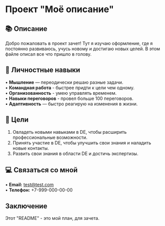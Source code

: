 # Проект "Моё описание"

## 📚 Описание

Добро пожаловать в проект зачет! Тут я изучаю оформление, где я постоянно развиваюсь, учусь новому и достигаю
новых целей. В этом файле описал все что пришло в голову.

## 🚀 Личностные навыки

• **Мышление** — переодически решаю разные задачи.  
• **Командная работа** - быстрее придти к цели чем одному.  
• **Организованность** - умею управлять временем.  
• **Навыки переговоров** - провел больше 100 переговоров.  
• **Адаптивность** — быстро реагирую на изменения в жизни.  


## 🚀 Цели

1. Овладеть новыми навыками в DE, чтобы расширить профессиональные возможности.
2. Принять участие в DE, чтобы улучшить свои знания и наладить новые контакты.
3. Развить свои знания в области DE и достичь экспертизы.

##  💻 Связаться со мной

• **Email:** test@test.com   
• **Телефон:** +7-999-000-00-00

## Заключение

Этот "README" - это мой план, для зачета.
